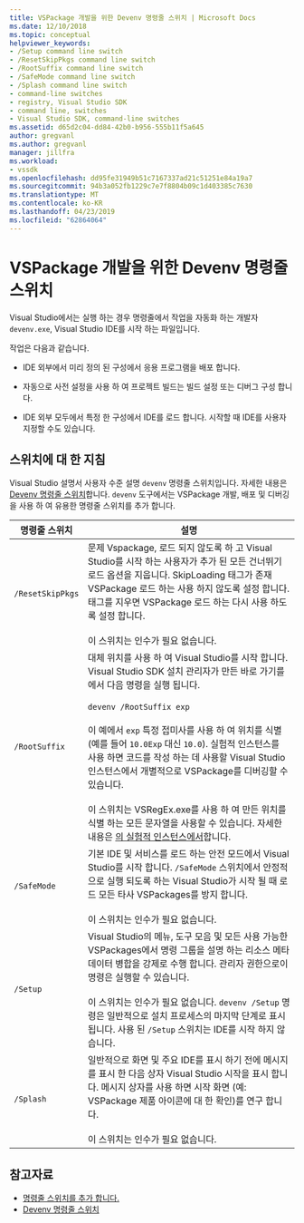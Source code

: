 ```yaml
---
title: VSPackage 개발을 위한 Devenv 명령줄 스위치 | Microsoft Docs
ms.date: 12/10/2018
ms.topic: conceptual
helpviewer_keywords:
- /Setup command line switch
- /ResetSkipPkgs command line switch
- /RootSuffix command line switch
- /SafeMode command line switch
- /Splash command line switch
- command-line switches
- registry, Visual Studio SDK
- command line, switches
- Visual Studio SDK, command-line switches
ms.assetid: d65d2c04-dd84-42b0-b956-555b11f5a645
author: gregvanl
ms.author: gregvanl
manager: jillfra
ms.workload:
- vssdk
ms.openlocfilehash: dd95fe31949b51c7167337ad21c51251e84a19a7
ms.sourcegitcommit: 94b3a052fb1229c7e7f8804b09c1d403385c7630
ms.translationtype: MT
ms.contentlocale: ko-KR
ms.lasthandoff: 04/23/2019
ms.locfileid: "62864064"
---
```

# <a name="devenv-command-line-switches-for-vspackage-development"></a>VSPackage 개발을 위한 Devenv 명령줄 스위치

Visual Studio에서는 실행 하는 경우 명령줄에서 작업을 자동화 하는 개발자 `devenv.exe`, Visual Studio IDE를 시작 하는 파일입니다.

 작업은 다음과 같습니다.

- IDE 외부에서 미리 정의 된 구성에서 응용 프로그램을 배포 합니다.

- 자동으로 사전 설정을 사용 하 여 프로젝트 빌드는 빌드 설정 또는 디버그 구성 합니다.

- IDE 외부 모두에서 특정 한 구성에서 IDE를 로드 합니다. 시작할 때 IDE를 사용자 지정할 수도 있습니다.

## <a name="guidelines-for-switches"></a>스위치에 대 한 지침

Visual Studio 설명서 사용자 수준 설명 `devenv` 명령줄 스위치입니다. 자세한 내용은 [Devenv 명령줄 스위치](../ide/reference/devenv-command-line-switches.md)합니다. `devenv` 도구에서는 VSPackage 개발, 배포 및 디버깅을 사용 하 여 유용한 명령줄 스위치를 추가 합니다.

| 명령줄 스위치 | 설명 |
|---------------------| - |
| `/ResetSkipPkgs` | 문제 Vspackage, 로드 되지 않도록 하 고 Visual Studio를 시작 하는 사용자가 추가 된 모든 건너뛰기 로드 옵션을 지웁니다. SkipLoading 태그가 존재 VSPackage 로드 하는 사용 하지 않도록 설정 합니다. 태그를 지우면 VSPackage 로드 하는 다시 사용 하도록 설정 합니다.<br /><br /> 이 스위치는 인수가 필요 없습니다. |
| `/RootSuffix` | 대체 위치를 사용 하 여 Visual Studio를 시작 합니다. Visual Studio SDK 설치 관리자가 만든 바로 가기를에서 다음 명령을 실행 됩니다.<br /><br /> `devenv /RootSuffix exp`<br /><br /> 이 예에서 `exp` 특정 접미사를 사용 하 여 위치를 식별 (예를 들어 `10.0Exp` 대신 `10.0`). 실험적 인스턴스를 사용 하면 코드를 작성 하는 데 사용할 Visual Studio 인스턴스에서 개별적으로 VSPackage를 디버깅할 수 있습니다.<br /><br /> 이 스위치는 VSRegEx.exe를 사용 하 여 만든 위치를 식별 하는 모든 문자열을 사용할 수 있습니다. 자세한 내용은 [의 실험적 인스턴스에서](../extensibility/the-experimental-instance.md)합니다. |
| `/SafeMode` | 기본 IDE 및 서비스를 로드 하는 안전 모드에서 Visual Studio를 시작 합니다. `/SafeMode` 스위치에서 안정적으로 실행 되도록 하는 Visual Studio가 시작 될 때 로드 모든 타사 VSPackages를 방지 합니다.<br /><br /> 이 스위치는 인수가 필요 없습니다. |
| `/Setup` | Visual Studio의 메뉴, 도구 모음 및 모든 사용 가능한 VSPackages에서 명령 그룹을 설명 하는 리소스 메타 데이터 병합을 강제로 수행 합니다. 관리자 권한으로이 명령은 실행할 수 있습니다. <br /><br /> 이 스위치는 인수가 필요 없습니다. `devenv /Setup` 명령은 일반적으로 설치 프로세스의 마지막 단계로 표시됩니다. 사용 된 `/Setup` 스위치는 IDE를 시작 하지 않습니다.|
| `/Splash` | 일반적으로 화면 및 주요 IDE를 표시 하기 전에 메시지를 표시 한 다음 상자 Visual Studio 시작을 표시 합니다. 메시지 상자를 사용 하면 시작 화면 (예: VSPackage 제품 아이콘에 대 한 확인)를 연구 합니다.<br /><br /> 이 스위치는 인수가 필요 없습니다. |

## <a name="see-also"></a>참고자료

- [명령줄 스위치를 추가 합니다.](../extensibility/adding-command-line-switches.md)
- [Devenv 명령줄 스위치](../ide/reference/devenv-command-line-switches.md)